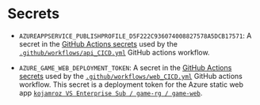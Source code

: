# Secrets

- `AZUREAPPSERVICE_PUBLISHPROFILE_D5F222C936074008827578A5DCB17571`:
  A secret in the [GitHub Actions secrets] used by the
  [`.github/workflows/api_CICD.yml`]
  GitHub actions workflow.

- `AZURE_GAME_WEB_DEPLOYMENT_TOKEN`:
  A secret in the [GitHub Actions secrets] used by the
  [`.github/workflows/web_CICD.yml`]
  GitHub actions workflow. 
  This secret is a deployment token for the Azure static web app [`kojamroz VS Enterprise Sub / game-rg / game-web`].

<!--
--------------------------------------------------------------------------------
references
--------------------------------------------------------------------------------
-->

[GitHub Actions secrets]: https://github.com/konrad-jamrozik/game/settings/secrets/actions
[`.github/workflows/web_CICD.yml`]: ../.github/workflows/web_CICD.yml
[`.github/workflows/api_CICD.yml`]: ../.github/workflows/api_CICD.yml
[`kojamroz VS Enterprise Sub / game-rg / game-web`]: https://portal.azure.com/#@spawarottijamro.onmicrosoft.com/resource/subscriptions/8695c84c-09a4-4b50-994f-a2fa7f36cc92/resourcegroups/game-rg/providers/Microsoft.Web/staticSites/game-web/staticsite
